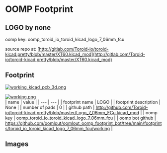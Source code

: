 # OOMP Footprint  
## LOGO  by none  
  
oomp key: oomp_toroid_io_toroid_kicad_logo_7_06mm_fcu  
  
source repo at: [http://gitlab.com/Toroid-io/toroid-kicad.pretty/blob/master/XT60.kicad_mod](http://gitlab.com/Toroid-io/toroid-kicad.pretty/blob/master/XT60.kicad_mod)  
## Footprint  
  
[![working_kicad_pcb_3d.png](working_kicad_pcb_3d_600.png)](working_kicad_pcb_3d.png)  
  
[![working.png](working_600.png)](working.png)  
| name | value | 
| --- | --- | 
| footprint name | LOGO | 
| footprint description | None | 
| number of pads | 0 | 
| github path | http://github.com/Toroid-io/toroid-kicad.pretty/blob/master/Logo_7_06mm_FCu.kicad_mod | 
| oomp key | oomp_toroid_io_toroid_kicad_logo_7_06mm_fcu | 
| oomp bot github | https://github.com/oomlout/oomlout_oomp_footprint_bot/tree/main/footprints/toroid_io_toroid_kicad_logo_7_06mm_fcu/working | 
## Images  

